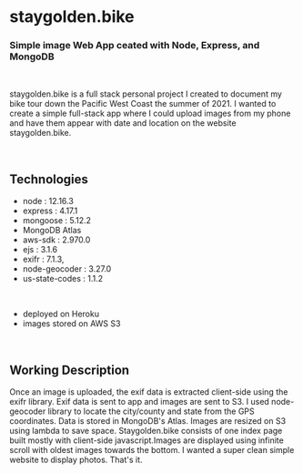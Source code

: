 # staygolden.bike

### Simple image Web App ceated with Node, Express, and MongoDB

<br>

staygolden.bike is a full stack personal project I created to document my bike tour down the Pacific West Coast the summer of 2021. I wanted to create a simple full-stack app where I could upload images from my phone and have them appear with date and location on the website staygolden.bike.

<br>

## Technologies

- node : 12.16.3
- express : 4.17.1
- mongoose : 5.12.2
- MongoDB Atlas
- aws-sdk : 2.970.0
- ejs : 3.1.6
- exifr : 7.1.3,
- node-geocoder : 3.27.0
- us-state-codes : 1.1.2

<br>

- deployed on Heroku
- images stored on AWS S3

<br>

## Working Description
Once an image is uploaded, the exif data is extracted client-side using the exifr library. Exif data is sent to app and images are sent to S3. I used node-geocoder library to locate the city/county and state from the GPS coordinates. Data is stored in MongoDB's Atlas. Images are resized on S3 using lambda to save space. Staygolden.bike consists of one index page built mostly with client-side javascript.Images are displayed using infinite scroll with oldest images towards the bottom. I wanted a super clean simple website to display photos. That's it.